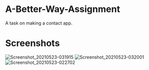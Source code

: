 # A-Better-Way-Assignment
A task on making a contact app.

# Screenshots

![Screenshot_20210523-031915](https://user-images.githubusercontent.com/46765590/119246514-194fda80-bb7a-11eb-8ae5-75d5ba438682.png)
![Screenshot_20210523-032001](https://user-images.githubusercontent.com/46765590/119246511-17861700-bb7a-11eb-92f5-e50ef95faae0.png)
![Screenshot_20210523-022702](https://user-images.githubusercontent.com/46765590/119246513-18b74400-bb7a-11eb-9c30-7f82ea22486e.png)

